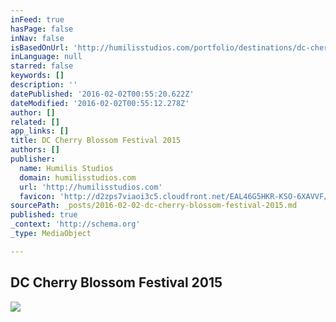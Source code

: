 ```yaml
---
inFeed: true
hasPage: false
inNav: false
isBasedOnUrl: 'http://humilisstudios.com/portfolio/destinations/dc-cherry-blossom-festival-2015'
inLanguage: null
starred: false
keywords: []
description: ''
datePublished: '2016-02-02T00:55:20.622Z'
dateModified: '2016-02-02T00:55:12.278Z'
author: []
related: []
app_links: []
title: DC Cherry Blossom Festival 2015
authors: []
publisher:
  name: Humilis Studios
  domain: humilisstudios.com
  url: 'http://humilisstudios.com'
  favicon: 'http://d2zps7viaoi3c5.cloudfront.net/EAL46G5HKR-KSO-6XAVVF/website/5688a5da68b4d.gif?Expires=1927760077&Key-Pair-Id=APKAJOTGVVP3GFRYHRCQ&Signature=jxFy35Diz3d0atnUojs8qFpBNCaNhqXIV0Ah0nF3KBYDHQuML6SAHoFJ5Xi19~U~Hcbby5TDsIuQ9ILvcZoSid42n9EBQ6o6PoMwj7mvdwGzaOb5Xay-DpAc6RXnB38N5QqTfogKOIpBqCH1x9T82F8RuibgB-aOfmM6QSM-rkA_'
sourcePath: _posts/2016-02-02-dc-cherry-blossom-festival-2015.md
published: true
_context: 'http://schema.org'
_type: MediaObject

---
```

<article style=""><h1>DC Cherry Blossom Festival 2015</h1><img src="http://img01-us-we-ng.prod.fotomerchant.com/EAL46G5HKR-KSO-6XAVVF/2048_56aef388592e3.jpg?w=600&amp;fit=clip&amp;q=80&amp;orient=0&amp;mark=%2FEAL46G5HKR-KSO-6XAVVF%2Fwatermarks%2F5688c725e5062.png&amp;markalign=top%2Cright&amp;markscale=30&amp;markalpha=100&amp;markpad=0&amp;markfit=max&amp;s=66d2569611f150920b93fb79311821e7" /></article>